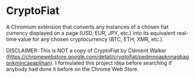 # CryptoFiat

A Chromium extension that converts any instances of a chosen fiat currency displayed on a page (USD, EUR, JPY, etc.) into its equivalent real-time value for any chosen cryptocurrency (BTC, ETH, XMR, etc.). 


DISCLAIMER: This is NOT a copy of CryptoFiat by Clément Walker (https://chromewebstore.google.com/detail/cryptofiat/pedmnoapknnagbagpnkmlncaeapljhan). I formulated this project idea before searching if anybody had done it before on the Chrome Web Store.